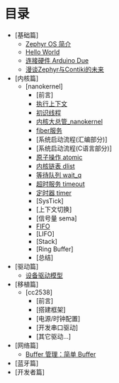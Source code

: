 # 目录

* [基础篇]
   * [Zephyr OS 简介](src/introduce/introduction.md)
   * [Hello World](src/introduce/hello-world.md)
   * [连接硬件 Arduino Due](src/introduce/arduino_due.md)
   * [漫谈Zephyr与Contiki的未来](src/introduce/vs-contiki.md)
* [内核篇]
   * [nanokernel]
      * [前言]
      * [执行上下文](src/kernel/nanokernel/context.md)
      * [初识线程](src/kernel/nanokernel/thread.md)
      * [内核大总管_nanokernel](src/kernel/nanokernel/nanokernel.md)
      * [fiber服务](src/kernel/nanokernel/fiber.md)
      * [系统启动流程(汇编部分)]
      * [系统启动流程(C语言部分)]
      * [原子操作 atomic](src/kernel/nanokernel/atomic.md)
      * [内核链表 dlist](src/kernel/nanokernel/dlist.md)
      * [等待队列 wait_q](src/kernel/nanokernel/wait_q.md)
      * [超时服务 timeout](src/kernel/nanokernel/timeout.md)
      * [定时器 timer](src/kernel/nanokernel/timer.md)
      * [SysTick]
      * [上下文切换]
      * [信号量 sema]
      * [FIFO](src/kernel/nanokernel/fifo.md)
      * [LIFO]
	  * [Stack]
      * [Ring Buffer]
      * [总结]
* [驱动篇]
   * [设备驱动模型](src/driver/device-driver-module.md)
* [移植篇]
   * [cc2538]
      * [前言]
      * [搭建框架]
      * [电源/时钟配置]
      * [开发串口驱动]
	  * [其它驱动...]
* [网络篇]
   * [Buffer 管理：简单 Buffer](src/net/simply-buf.md)
* [蓝牙篇]
* [开发者篇]
